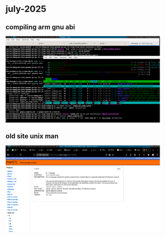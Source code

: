 # july-2025

## compiling arm gnu abi
![image](../_images/15fd0bb09202c24cb3b940c8806134c187da160f89abf4cd8b3bbf4cca3ee74d20c17ca74aea0b44066d9a2d4ab90f58aea12e27324a1a61c72d8db0.png)

## old site unix man
![image](../_images/0c31386d00d90124c4ceb588f705ebec6e606594e25216245e53cda675190ca5acacb200f23558274e925be27f4f28c2dd243c25bd5bc742a32b5293.png)